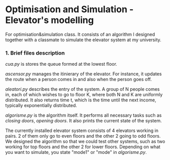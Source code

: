# Optimisation and Simulation - Elevator's modelling

For optimisation&simulation class. It consists of an algorithm I designed together with a classmate to simulate 
the elevator system at my university. 

### 1. Brief files description

*_cua.py_* is stores the queue formed at the lowest floor. 

*_ascensor.py_* manages the itinierary of the elevator. For instance, it updates the route when a person comes in and also when the person goes off.

*_aleatori.py_* describes the entry of the system. A group of N people comes in, each of which wishes to go to floor K, where both N and K are uniformly distributed. It also returns time t, which is the time until the next income, typically exponentially distributed.

*_algorisme.py_* is the algorithm itself. It performs all necessary tasks such as _closing doors_, _opening doors_. It also prints the current state of the system.

The currently installed elevator system consists of 4 elevators working in pairs. 2 of them only go to even floors and the other 2 going to odd floors. 
We designed the algorithm so that we could test other systems, such as two working for top floors and the other 2 for lower floors. Depending on what you want to simulate, you state "mode1" or "mode" in *_algorisme.py_*.


